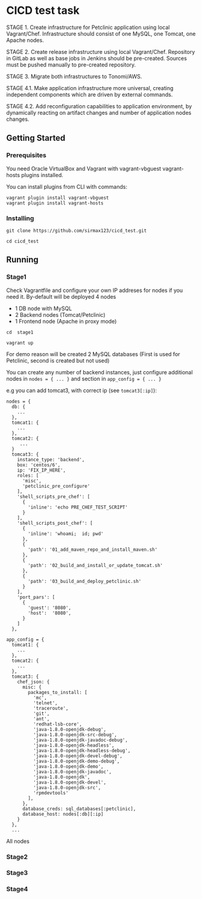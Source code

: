 # CICD test task

STAGE 1.
Create infrastructure for Petclinic application using local Vagrant/Chef.
Infrastructure should consist of one MySQL, one Tomcat, one Apache nodes.

STAGE 2.
Create release infrastructure using local Vagrant/Chef.
Repository in GitLab as well as base jobs in Jenkins should be pre-created.
Sources must be pushed manually to pre-created repository.

STAGE 3.
Migrate both infrastructures to Tonomi/AWS.

STAGE 4.1.
Make application infrastructure more universal, creating independent components which are driven by external commands.

STAGE 4.2.
Add reconfiguration capabilities to application environment, by dynamically reacting on artifact changes and number of application nodes changes.


## Getting Started

### Prerequisites

You need Oracle VirtualBox  and Vagrant with  vagrant-vbguest vagrant-hosts plugins installed.

You can install plugins from CLI with commands:
```
vagrant plugin install vagrant-vbguest
vagrant plugin install vagrant-hosts
```

### Installing


```
git clone https://github.com/sirmax123/cicd_test.git
```

```
cd cicd_test
```


## Running

### Stage1

Check Vagrantfile and configure your own IP addreses for nodes if you need it.
By-default will be deployed 4 nodes
- 1 DB node with MySQL
- 2 Backend nodes (Tomcat/Petclinic)
- 1 Frontend node (Apache in proxy mode)

```
cd  stage1
```

```
vagrant up
```
For demo reason will be created 2 MySQL databases (First is used for Petclinic, second is created but not used)

You can create any number of backend instances, just configure additional nodes in  `nodes = { ... }` and section in `app_config = { ... }`


e.g you can add tomcat3, with correct ip (see `tomcat3[:ip]`):
```
nodes = {
  db: {
    ...
  },
  tomcat1: {
    ...
  },
  tomcat2: {
     ...
  }
  tomcat3: {
    instance_type: 'backend',
    box: 'centos/6',
    ip: 'FIX_IP_HERE',
    roles: [
      'misc',
      'petclinic_pre_configure'
    ],
    'shell_scripts_pre_chef': [
      {
        'inline': 'echo PRE_CHEF_TEST_SCRIPT'
      }
    ],  
    'shell_scripts_post_chef': [
      {
        'inline': 'whoami;  id; pwd'
      },
      {
        'path': '01_add_maven_repo_and_install_maven.sh' 
      },
      {
        'path': '02_build_and_install_or_update_tomcat.sh' 
      },
      {
        'path': '03_build_and_deploy_petclinic.sh'
      }      
    ],
    'port_pars': [
      {
        'guest': '8080',
        'host':  '8080',
      }
    ]
  },
```

```
app_config = {
  tomcat1: {
    ...
  },
  tomcat2: {
    ...
  },
  tomcat3: {
    chef_json: {
      misc: {
        packages_to_install: [
          'mc', 
          'telnet',
          'traceroute',
          'git',
          'ant',
          'redhat-lsb-core', 
          'java-1.8.0-openjdk-debug',
          'java-1.8.0-openjdk-src-debug',
          'java-1.8.0-openjdk-javadoc-debug',
          'java-1.8.0-openjdk-headless',
          'java-1.8.0-openjdk-headless-debug',
          'java-1.8.0-openjdk-devel-debug',
          'java-1.8.0-openjdk-demo-debug',
          'java-1.8.0-openjdk-demo',
          'java-1.8.0-openjdk-javadoc',
          'java-1.8.0-openjdk',
          'java-1.8.0-openjdk-devel',
          'java-1.8.0-openjdk-src',
          'rpmdevtools'
        ],
      },
      database_creds: sql_databases[:petclinic],
      database_host: nodes[:db][:ip]
    }
  },
  ...
```
All nodes 



### Stage2

### Stage3

### Stage4

